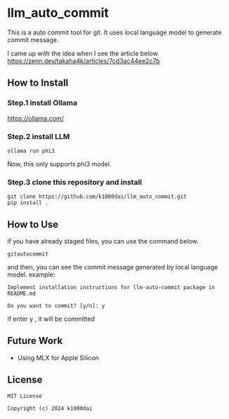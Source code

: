 # llm_auto_commit

This is a auto commit tool for git.
It uses local language model to generate commit message.

I came up with the idea when I see the article below.
https://zenn.dev/takaha4k/articles/7cd3ac44ee2c7b

## How to Install
### Step.1 install Ollama

 https://ollama.com/

### Step.2 install LLM
```
ollama run phi3
```
Now, this only supports phi3 model.
### Step.3 clone this repository and install
```
git clone https://github.com/k1000dai/llm_auto_commit.git
pip install .
```

## How to Use
if you have already staged files, you can use the command below.
```
gitautocommit
```
and then, you can see the commit message generated by local language model.
example:
```
Implement installation instructions for llm-auto-commit package in README.md
    
Do you want to commit? [y/n]: y
```
if enter y , it will be committed

## Future Work
* Using MLX for Apple Silicon

## License
```
MIT License

Copyright (c) 2024 k1000dai
```
